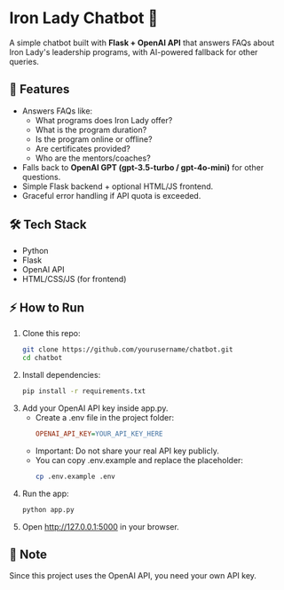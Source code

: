 # Iron Lady Chatbot 🤖

A simple chatbot built with **Flask + OpenAI API** that answers FAQs about Iron Lady's leadership programs, with AI-powered fallback for other queries.

## 🚀 Features
- Answers FAQs like:
  - What programs does Iron Lady offer?
  - What is the program duration?
  - Is the program online or offline?
  - Are certificates provided?
  - Who are the mentors/coaches?
- Falls back to **OpenAI GPT (gpt-3.5-turbo / gpt-4o-mini)** for other questions.
- Simple Flask backend + optional HTML/JS frontend.
- Graceful error handling if API quota is exceeded.

## 🛠️ Tech Stack
- Python
- Flask
- OpenAI API
- HTML/CSS/JS (for frontend)

## ⚡ How to Run
1. Clone this repo:
   ```bash
   git clone https://github.com/yourusername/chatbot.git
   cd chatbot
2. Install dependencies:
   ```bash
   pip install -r requirements.txt
3. Add your OpenAI API key inside app.py.
   - Create a .env file in the project folder:
     ```ini
     OPENAI_API_KEY=YOUR_API_KEY_HERE
   - Important: Do not share your real API key publicly.
   - You can copy .env.example and replace the placeholder:
     ```bash
     cp .env.example .env

5. Run the app:
   ```bash
   python app.py
6. Open http://127.0.0.1:5000 in your browser.

## 🔑 Note

Since this project uses the OpenAI API, you need your own API key.
 
